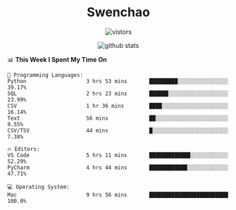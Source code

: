 <h1 align="center">Swenchao</h3>

<p align="center">
  <img src="https://visitor-badge.glitch.me/badge?page_id=Swenchao" alt="vistors" />
</p>

<p align="center">
  <img src="https://github-readme-stats.vercel.app/api?username=Swenchao&count_private=true&show_icons=true&theme=vue-dark&hide_title=true" alt="github stats" />
</p>

<!--START_SECTION:waka-->
📊 **This Week I Spent My Time On** 

```text
💬 Programming Languages: 
Python                   3 hrs 53 mins       █████████░░░░░░░░░░░░░░░░   39.17% 
SQL                      2 hrs 23 mins       ██████░░░░░░░░░░░░░░░░░░░   23.99% 
CSV                      1 hr 36 mins        ████░░░░░░░░░░░░░░░░░░░░░   16.14% 
Text                     56 mins             ██░░░░░░░░░░░░░░░░░░░░░░░   9.55% 
CSV/TSV                  44 mins             █░░░░░░░░░░░░░░░░░░░░░░░░   7.38%

🔥 Editors: 
VS Code                  5 hrs 11 mins       █████████████░░░░░░░░░░░░   52.29% 
PyCharm                  4 hrs 44 mins       ████████████░░░░░░░░░░░░░   47.71%

💻 Operating System: 
Mac                      9 hrs 56 mins       █████████████████████████   100.0%

```


<!--END_SECTION:waka-->
